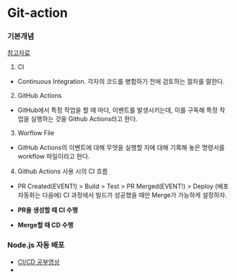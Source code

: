 # Git-action

### 기본개념
[참고자료](https://jsqna.com/ci-1-github-actions-nodejs/)
1. CI
- Continuous Integration. 각자의 코드를 병합하기 전에 검토하는 절차를 말한다.

2. GitHub Actions
- GitHub에서 특정 작업을 할 때 마다, 이벤트를 발생시키는데, 이를 구독해 특정 작업을 실행하는 것을 Github Actions라고 한다.

3. Worflow File
- GitHub Actions의 이벤트에 대해 무엇을 실행할 지에 대해 기록해 놓은 명령서를 workflow 파일이라고 한다.

4. Github Actions 사용 시의 CI 흐름
- PR Created(EVENT!) > Build > Test > PR Merged(EVENT!) > Deploy (배포 자동화는 다음에)
 CI 과정에서 빌드가 성공했을 때만 Merge가 가능하게 설정하자.

- **PR을 생성할 때 CI 수행**
- **Merge할 때 CD 수행**

### Node.js 자동 배포 
- [CI/CD 공부영상](https://www.youtube.com/watch?v=6-RtA6FlbgQ)
- 

